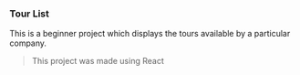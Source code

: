 ### Tour List

 This is a beginner project which displays the tours available by a particular company.

> This project was made using React

